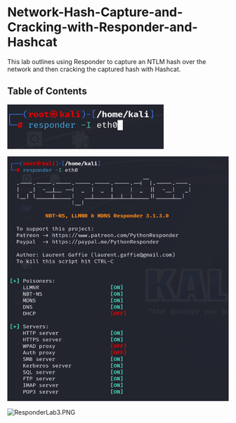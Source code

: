 # Network-Hash-Capture-and-Cracking-with-Responder-and-Hashcat

This lab outlines using Responder to capture an NTLM hash over the network and then cracking the captured hash with Hashcat.

## Table of Contents

![ResponderLab1.PNG](Images/ResponderLab1.PNG)

![ResponderLab2.PNG](Images/ResponderLab2.PNG)

![ResponderLab3.PNG](Images/ResponderLab3.PNG0)




